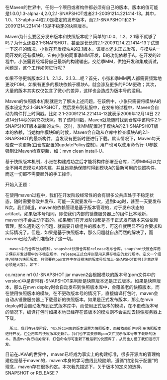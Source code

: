 在Maven的世界中，任何一个项目或者构件都必须有自己的版本。版本的值可能是1.0.0,1.3-alpha-4,2.0,2.1-SNAPSHOT或者2.1-20091214.221414-13。其中，1.0、1.3-alpha-4和2.0是稳定的发布版本，而2.1-SNAPSHOT和2.1-20091214.221414-13是不稳定的快照版本。

Maven为什么要区分发布版本和快照版本呢？简单的1.0.0、1.2、2.1等不就够了吗？为什么还要2.1-SNAPSHOT，甚至是长长的2.1-20091214.221414-13？试想一下这样的情况，小张在开发模块A的2.1版本，该版本还未正式发布，与模块A一同开发的还有模块B，它由小张的同事季MM开发，B的功能依赖于A。在开发的过程中，小张需要经常将自己最新的构建输出，交给季MM，供她开发和集成调试，问题是，这个工作如何进行呢？

如果不停更新版本2.1.1、2.1.2、2.1.3....呢？首先，小张和季MM两人都需要频繁地更改POM，如果有更多的模块依赖于模块A，就会涉及更多的POM更改；其次，大量的版本其实仅仅包含了微小的差异，这样也会造成为版本号的滥用。

Maven的快照版本机制就是为了解决上述问题。在该例中，小张只需要将模块A的版本设定为2.1-SNAPSHOT，然后发布到私服中，在发布的过程中，Maven会自动为构件打上时间戳。比如:2.1-20091214.221414-13就表示2009年12月14日 22点14分14秒的第13次快照。有了该时间戳，Maven就能随时找到仓库中该构件2.1-SNAPSHOT版本最新的文件。这时，季MM配置对于模块A的2.1-SNAPSHOT版本的依赖，当她构件模块B的时候，Maven会自动从仓库中检查模块A的2.1-SNAPSHOT的最新构件，当发现有更新时便进行下载。默认情况下，Maven每天检查一次更新(由仓库配置的updatePolicy控制)，用户也可以使用命令行-U参数强制让Maven检查更新，如：mvn clean install-U。

基于快照版本机制，小张在构建成功之后才能将构件部署至仓库，而季MM可以完全不用考虑模块A的构建，并且她能确保随时得到模块A的最新可用的快照构件，而这一切都不需要额外的手工操作。




开始入正题：



 在使用maven过程中，我们在开发阶段经常性的会有很多公共库处于不稳定状态，随时需要修改并发布，可能一天就要发布一次，遇到bug时，甚至一天要发布N次。我们知道，maven的依赖管理是基于版本管理的，对于发布状态的artifact，如果版本号相同，即使我们内部的镜像服务器上的组件比本地新，maven也不会主动下载的。如果我们在开发阶段都是基于正式发布版本来做依赖管理，那么遇到这个问题，就需要升级组件的版本号，可这样就明显不符合要求和实际情况了。但是，如果是基于快照版本，那么问题就自热而然的解决了，而maven已经为我们准备好了这一切。

      maven中的仓库分为两种，snapshot快照仓库和release发布仓库。snapshot快照仓库用于保存开发过程中的不稳定版本，release正式仓库则是用来保存稳定的发行版本。定义一个组件/模块为快照版本，只需要在pom文件中在该模块的版本号后加上-SNAPSHOT即可(注意这里必须是大写)，如下：

<groupId>cc.mzone</groupId>
<artifactId>m1</artifactId>
<version>0.1-SNAPSHOT</version>
<packaging>jar</packaging>
      maven2会根据模块的版本号(pom文件中的version)中是否带有-SNAPSHOT来判断是快照版本还是正式版本。如果是快照版本，那么在mvn deploy时会自动发布到快照版本库中，会覆盖老的快照版本，而在使用快照版本的模块，在不更改版本号的情况下，直接编译打包时，maven会自动从镜像服务器上下载最新的快照版本。如果是正式发布版本，那么在mvn deploy时会自动发布到正式版本库中，而使用正式版本的模块，在不更改版本号的情况下，编译打包时如果本地已经存在该版本的模块则不会主动去镜像服务器上下载。

      所以，我们在开发阶段，可以将公用库的版本设置为快照版本，而被依赖组件则引用快照版本进行开发，在公用库的快照版本更新后，我们也不需要修改pom文件提示版本号来下载新的版本，直接mvn执行相关编译、打包命令即可重新下载最新的快照库了，从而也方便了我们进行开发。

 

目前在JAVA的世界中，maven已经成为事实上的构建标准，很多开源库的管理构建也是基于maven的，maven本身的学习曲线比较陡峭，遵循“约定优于配置”的理念，maven存在很多约定。本次我先描述下，关于版本的定义的选择，SNAPSHOT or RELEASE？
